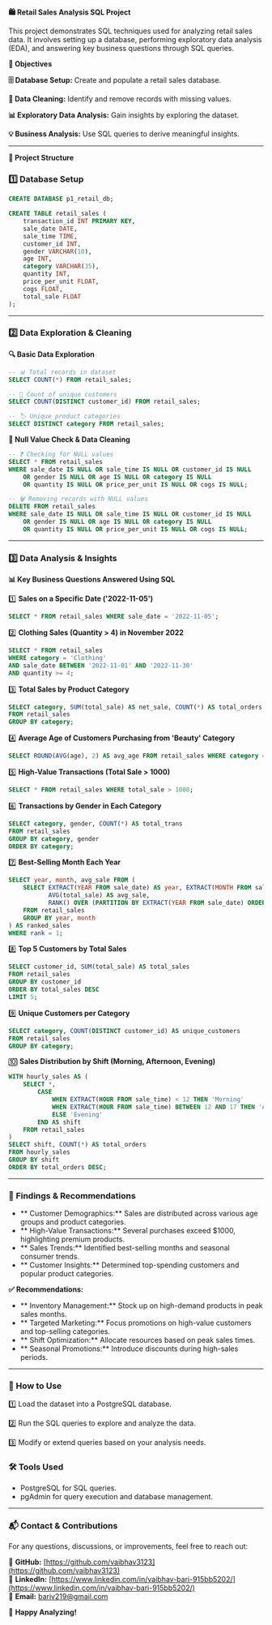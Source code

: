 **🛍️ Retail Sales Analysis SQL Project**

This project demonstrates SQL techniques used for analyzing retail sales data. It involves setting up a database, performing exploratory data analysis (EDA), and answering key business questions through SQL queries.


**🎯 Objectives**

**🗄️ Database Setup:** Create and populate a retail sales database.

**🧹 Data Cleaning:** Identify and remove records with missing values.

**📊 Exploratory Data Analysis:** Gain insights by exploring the dataset.

**💡 Business Analysis:** Use SQL queries to derive meaningful insights.

---

**📌 Project Structure**

### 1️⃣ Database Setup

```sql
CREATE DATABASE p1_retail_db;

CREATE TABLE retail_sales (
    transaction_id INT PRIMARY KEY,
    sale_date DATE,    
    sale_time TIME,
    customer_id INT,    
    gender VARCHAR(10),
    age INT,
    category VARCHAR(35),
    quantity INT,
    price_per_unit FLOAT,    
    cogs FLOAT,
    total_sale FLOAT
);
```

---

### 2️⃣ Data Exploration & Cleaning

**🔍 Basic Data Exploration**

```sql
-- 📊 Total records in dataset
SELECT COUNT(*) FROM retail_sales;

-- 🔢 Count of unique customers
SELECT COUNT(DISTINCT customer_id) FROM retail_sales;

-- 🏷️ Unique product categories
SELECT DISTINCT category FROM retail_sales;
```

**🧼 Null Value Check & Data Cleaning**

```sql
-- ❓ Checking for NULL values
SELECT * FROM retail_sales
WHERE sale_date IS NULL OR sale_time IS NULL OR customer_id IS NULL
    OR gender IS NULL OR age IS NULL OR category IS NULL
    OR quantity IS NULL OR price_per_unit IS NULL OR cogs IS NULL;

-- 🗑️ Removing records with NULL values
DELETE FROM retail_sales
WHERE sale_date IS NULL OR sale_time IS NULL OR customer_id IS NULL
    OR gender IS NULL OR age IS NULL OR category IS NULL
    OR quantity IS NULL OR price_per_unit IS NULL OR cogs IS NULL;
```

---

### 3️⃣ Data Analysis & Insights

**📊 Key Business Questions Answered Using SQL**

1️⃣ **Sales on a Specific Date ('2022-11-05')**

```sql
SELECT * FROM retail_sales WHERE sale_date = '2022-11-05';
```

2️⃣ **Clothing Sales (Quantity > 4) in November 2022**

```sql
SELECT * FROM retail_sales
WHERE category = 'Clothing'
AND sale_date BETWEEN '2022-11-01' AND '2022-11-30'
AND quantity >= 4;
```

3️⃣ **Total Sales by Product Category**

```sql
SELECT category, SUM(total_sale) AS net_sale, COUNT(*) AS total_orders
FROM retail_sales
GROUP BY category;
```

4️⃣ **Average Age of Customers Purchasing from 'Beauty' Category**

```sql
SELECT ROUND(AVG(age), 2) AS avg_age FROM retail_sales WHERE category = 'Beauty';
```

5️⃣ **High-Value Transactions (Total Sale > 1000)**

```sql
SELECT * FROM retail_sales WHERE total_sale > 1000;
```

6️⃣ **Transactions by Gender in Each Category**

```sql
SELECT category, gender, COUNT(*) AS total_trans
FROM retail_sales
GROUP BY category, gender
ORDER BY category;
```

7️⃣ **Best-Selling Month Each Year**

```sql
SELECT year, month, avg_sale FROM (
    SELECT EXTRACT(YEAR FROM sale_date) AS year, EXTRACT(MONTH FROM sale_date) AS month,
           AVG(total_sale) AS avg_sale,
           RANK() OVER (PARTITION BY EXTRACT(YEAR FROM sale_date) ORDER BY AVG(total_sale) DESC) AS rank
    FROM retail_sales
    GROUP BY year, month
) AS ranked_sales
WHERE rank = 1;
```

8️⃣ **Top 5 Customers by Total Sales**

```sql
SELECT customer_id, SUM(total_sale) AS total_sales
FROM retail_sales
GROUP BY customer_id
ORDER BY total_sales DESC
LIMIT 5;
```

9️⃣ **Unique Customers per Category**

```sql
SELECT category, COUNT(DISTINCT customer_id) AS unique_customers
FROM retail_sales
GROUP BY category;
```

🔟 **Sales Distribution by Shift (Morning, Afternoon, Evening)**

```sql
WITH hourly_sales AS (
    SELECT *,
        CASE
            WHEN EXTRACT(HOUR FROM sale_time) < 12 THEN 'Morning'
            WHEN EXTRACT(HOUR FROM sale_time) BETWEEN 12 AND 17 THEN 'Afternoon'
            ELSE 'Evening'
        END AS shift
    FROM retail_sales
)
SELECT shift, COUNT(*) AS total_orders
FROM hourly_sales
GROUP BY shift
ORDER BY total_orders DESC;
```

---

### **📌 Findings & Recommendations**

- ** Customer Demographics:** Sales are distributed across various age groups and product categories.
- ** High-Value Transactions:** Several purchases exceed $1000, highlighting premium products.
- ** Sales Trends:** Identified best-selling months and seasonal consumer trends.
- ** Customer Insights:** Determined top-spending customers and popular product categories.

**✅ Recommendations:**

- ** Inventory Management:** Stock up on high-demand products in peak sales months.
- ** Targeted Marketing:** Focus promotions on high-value customers and top-selling categories.
- ** Shift Optimization:** Allocate resources based on peak sales times.
- ** Seasonal Promotions:** Introduce discounts during high-sales periods.

---

### **🔧 How to Use**

1️⃣ Load the dataset into a PostgreSQL database.

2️⃣ Run the SQL queries to explore and analyze the data.

3️⃣ Modify or extend queries based on your analysis needs.


### **🛠️ Tools Used**

- PostgreSQL for SQL queries.
- pgAdmin for query execution and database management.

---

### **📬 Contact & Contributions**

For any questions, discussions, or improvements, feel free to reach out:

🔗 **GitHub:** [https://github.com/vaibhav3123](https://github.com/vaibhav3123)  
💼 **LinkedIn:** [https://www.linkedin.com/in/vaibhav-bari-915bb5202/](https://www.linkedin.com/in/vaibhav-bari-915bb5202/)  
📧 **Email:** bariv219@gmail.com  

🚀 **Happy Analyzing!**

